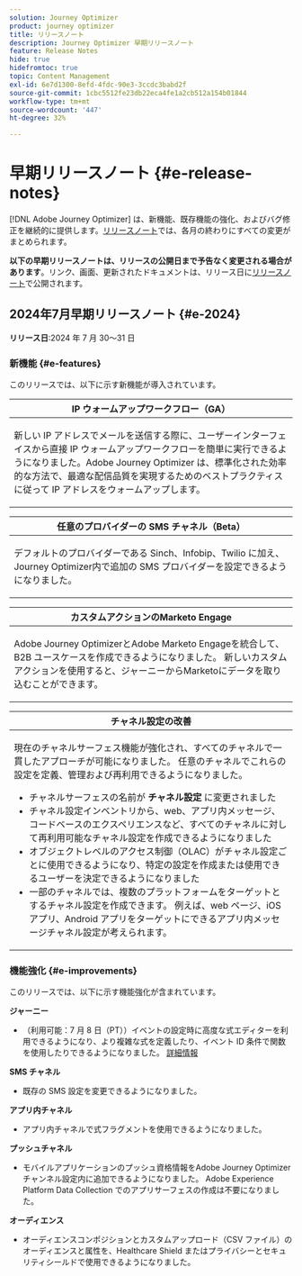 ```yaml
---
solution: Journey Optimizer
product: journey optimizer
title: リリースノート
description: Journey Optimizer 早期リリースノート
feature: Release Notes
hide: true
hidefromtoc: true
topic: Content Management
exl-id: 6e7d1300-8efd-4fdc-90e3-3ccdc3babd2f
source-git-commit: 1cbc5512fe23db22eca4fe1a2cb512a154b01844
workflow-type: tm+mt
source-wordcount: '447'
ht-degree: 32%

---
```


# 早期リリースノート {#e-release-notes}

[!DNL Adobe Journey Optimizer] は、新機能、既存機能の強化、およびバグ修正を継続的に提供します。[リリースノート](release-notes.md)では、各月の終わりにすべての変更がまとめられます。

**以下の早期リリースノートは、リリースの公開日まで予告なく変更される場合があります**。リンク、画面、更新されたドキュメントは、リリース日に[リリースノート](release-notes.md)で公開されます。

## 2024年7月早期リリースノート {#e-2024}

**リリース日**:2024 年 7 月 30～31 日

### 新機能 {#e-features}

このリリースでは、以下に示す新機能が導入されています。

<table>
<thead>
<tr>
<th><strong>IP ウォームアップワークフロー（GA）</strong><br/></th>
</tr>
</thead>
<tbody>
<tr>
<td>
<p>新しい IP アドレスでメールを送信する際に、ユーザーインターフェイスから直接 IP ウォームアップワークフローを簡単に実行できるようになりました。Adobe Journey Optimizer は、標準化された効率的な方法で、最適な配信品質を実現するためのベストプラクティスに従って IP アドレスをウォームアップします。</p>
<!--p>For more information, refer to the <a href="../configuration/ip-warmup-gs.md">detailed documentation</a>.</p-->
</td>
</tr>
</tbody>
</table>


<table>
<thead>
<tr>
<th><strong>任意のプロバイダーの SMS チャネル（Beta）</strong><br/></th>
</tr>
</thead>
<tbody>
<tr>
<td>
<p>デフォルトのプロバイダーである Sinch、Infobip、Twilio に加え、Journey Optimizer内で追加の SMS プロバイダーを設定できるようになりました。</p>
<!--p>For more information, refer to the <a href="../configuration/ip-warmup-gs.md">detailed documentation</a>.</p-->
</td>
</tr>
</tbody>
</table>



<table>
<thead>
<tr>
<th><strong>カスタムアクションのMarketo Engage</strong><br/></th>
</tr>
</thead>
<tbody>
<tr>
<td>
<p>Adobe Journey OptimizerとAdobe Marketo Engageを統合して、B2B ユースケースを作成できるようになりました。 新しいカスタムアクションを使用すると、ジャーニーからMarketoにデータを取り込むことができます。</p>
<!--p>For more information, refer to the <a href="../configuration/ip-warmup-gs.md">detailed documentation</a>.</p-->
</td>
</tr>
</tbody>
</table>


<table>
<thead>
<tr>
<th><strong>チャネル設定の改善</strong><br/></th>
</tr>
</thead>
<tbody>
<tr>
<td>
<p>現在のチャネルサーフェス機能が強化され、すべてのチャネルで一貫したアプローチが可能になりました。 任意のチャネルでこれらの設定を定義、管理および再利用できるようになりました。</p>
<p><ul>
<li>チャネルサーフェスの名前が <strong> チャネル設定 </strong> に変更されました</li>
<li>チャネル設定インベントリから、web、アプリ内メッセージ、コードベースのエクスペリエンスなど、すべてのチャネルに対して再利用可能なチャネル設定を作成できるようになりました</li>
<li>オブジェクトレベルのアクセス制御（OLAC）がチャネル設定ごとに使用できるようになり、特定の設定を作成または使用できるユーザーを決定できるようになりました</li>
<li>一部のチャネルでは、複数のプラットフォームをターゲットとするチャネル設定を作成できます。 例えば、web ページ、iOS アプリ、Android アプリをターゲットにできるアプリ内メッセージチャネル設定が考えられます。</li>
</ul></p>
<!--p>For more information, refer to the <a href="../configuration/ip-warmup-gs.md">detailed documentation</a>.</p-->
</td>
</tr>
</tbody>
</table>


<!--table>
<thead>
<tr>
<th><strong>Extended personalization data - Beta</strong><br/></th>
</tr>
</thead>
<tbody>
<tr>
<td>
<p>You can now lookup and fetch data values within Adobe Experience Platform datasets, and use these values to build conditions in Adobe Journey Optimizer. You can leverage data from a lookup dataset when a relationship has been defined using an attribute inside of an array of objects. You can specify non-profile enabled datasets for lookup. Once enabled, you can use a profile attribute as a join key to the specified dataset to retrive further data for personalization.</p>
<p>This capability is currently available as a public beta.</p>
</td>
</tr>
</tbody>
</table-->

### 機能強化 {#e-improvements}

このリリースでは、以下に示す機能強化が含まれています。

**ジャーニー**

* （利用可能：7 月 8 日（PT））イベントの設定時に高度な式エディターを利用できるようになり、より複雑な式を定義したり、イベント ID 条件で関数を使用したりできるようになりました。 [詳細情報](../event/about-creating.md#adv-exp-editor)

<!--* The `event-id` condition is now automatically filled during test mode. -->

**SMS チャネル**

* 既存の SMS 設定を変更できるようになりました。

**アプリ内チャネル**

* アプリ内チャネルで式フラグメントを使用できるようになりました。

**プッシュチャネル**

* モバイルアプリケーションのプッシュ資格情報をAdobe Journey Optimizer チャンネル設定内に追加できるようになりました。 Adobe Experience Platform Data Collection でのアプリサーフェスの作成は不要になりました。

**オーディエンス**

* オーディエンスコンポジションとカスタムアップロード（CSV ファイル）のオーディエンスと属性を、Healthcare Shield またはプライバシーとセキュリティシールドで使用できるようになりました。